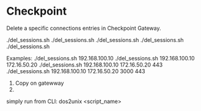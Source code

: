 # Checkpoint

Delete a specific connections entries in Checkpoint Gateway.

./del_sessions.sh <HOST> 
./del_sessions.sh <Source> <Destination>
./del_sessions.sh <Source> <Destination> <Source-Port>
./del_sessions.sh <Source> <Destination> <Destinion-Port>
./del_sessions.sh <Source> <Destination> <Source-Port> <Destinion-Port>

Examples:
./del_sessions.sh 192.168.100.10 
./del_sessions.sh 192.168.100.10 172.16.50.20
./del_sessions.sh 192.168.100.10 172.16.50.20 443
./del_sessions.sh 192.168.100.10 172.16.50.20 3000 443




1. Copy on gatewway
2. 
simply run from CLI: dos2unix <script_name>

